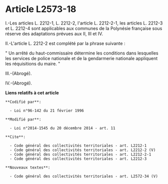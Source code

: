 # Article L2573-18

I.-Les articles L. 2212-1, L. 2212-2, l'article L. 2212-2-1, les articles L. 2212-3 et L. 2212-4 sont applicables aux
communes de la Polynésie française sous réserve des adaptations prévues aux II, III et IV. 

II.-L'article L. 2212-2 est complété par la phrase suivante : 

" Un arrêté du haut-commissaire détermine les conditions dans lesquelles les services de police nationale et de la
gendarmerie nationale appliquent les réquisitions du maire. " 

III.-(Abrogé). 

IV.-(Abrogé).

**Liens relatifs à cet article**

	**Codifié par**:

	  - Loi n°96-142 du 21 février 1996

	**Modifié par**:

	  - Loi n°2014-1545 du 20 décembre 2014 - art. 11

	**Cite**:

	  - Code général des collectivités territoriales - art. L2212-1
	  - Code général des collectivités territoriales - art. L2212-2 (V)
	  - Code général des collectivités territoriales - art. L2212-2-1
	  - Code général des collectivités territoriales - art. L2212-3

	**Nouveaux textes**:

	  - Code général des collectivités territoriales - art. L2572-34 (V)
